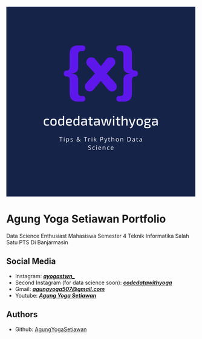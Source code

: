 
![gambar](https://github.com/AgungYogaSetiawan/portfolio/blob/main/codedatawithyoga.png)
# Agung Yoga Setiawan Portfolio

Data Science Enthusiast Mahasiswa Semester 4 Teknik Informatika Salah Satu PTS Di Banjarmasin


## Social Media

 - Instagram: ***[ayogastwn_](https://instagram.com/ayogastwn_)***
 - Second Instagram (for data science soon): ***[codedatawithyoga](https://instagram.com/codedatawithyoga)***
 - Gmail: ***[agungyoga507@gmail.com](https://mail.google.com/mail/u/0/#inbox)***
 - Youtube: ***[Agung Yoga Setiawan](https://www.youtube.com/channel/UClTFB61ahqcBR1lHNFsQ00g)***

  
## Authors

- Github: [AgungYogaSetiawan](https://www.github.com/AgungYogaSetiawan)

  


<!--
**AgungYogaSetiawan/AgungYogaSetiawan** is a ✨ _special_ ✨ repository because its `README.md` (this file) appears on your GitHub profile.

- 🔭 I’m currently working on ...
- 🌱 I’m currently learning ...
- 👯 I’m looking to collaborate on ...
- 🤔 I’m looking for help with ...
- 💬 Ask me about ...
- 📫 How to reach me: ...
- 😄 Pronouns: ...
- ⚡ Fun fact: ...
-->
